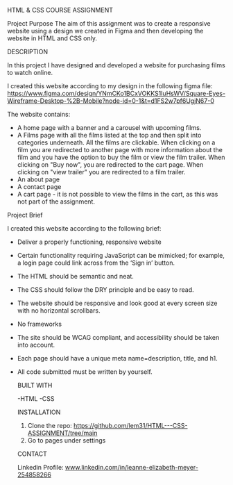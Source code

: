 HTML & CSS COURSE ASSIGNMENT

Project Purpose
The aim of this assignment was to create a responsive website using a design we created in Figma and then developing the website in HTML and CSS only.

DESCRIPTION

In this project I have designed and developed a website for purchasing films to watch online. 

I created this website according to my design in the following figma file: https://www.figma.com/design/YNmCKo1BCxVOKKS1IuHsWV/Square-Eyes-Wireframe-Desktop-%2B-Mobile?node-id=0-1&t=d1FS2w7pf6UgjN67-0

The website contains:
- A home page with a banner and a carousel with upcoming films.
- A Films page with all the films listed at the top and then split into categories underneath. All the films are clickable. When clicking on a film you are redirected to another page with more information about the film and you have the option to buy the film or view the film trailer. When clicking on "Buy now", you are redirected to the cart page. When clicking on "view trailer" you are redirected to a film trailer. 
- An about page
- A contact page
- A cart page - it is not possible to view the films in the cart, as this was not part of the assignment. 



Project Brief 

I created this website according to the following brief: 

- Deliver a properly functioning, responsive website 
- Certain functionality requiring JavaScript can be mimicked; for example, a login page could link across from the ‘Sign in’ button.
- The HTML should be semantic and neat.
- The CSS should follow the DRY principle and be easy to read.
- The website should be responsive and look good at every screen size with no horizontal scrollbars.
- No frameworks
- The site should be WCAG compliant, and accessibility should be taken into account.
- Each page should have a unique meta name=description, title, and h1.
- All code submitted must be written by yourself.

  BUILT WITH

  -HTML
  -CSS

  INSTALLATION

  1. Clone the repo: https://github.com/lem31/HTML---CSS-ASSIGNMENT/tree/main
  2. Go to pages under settings
 
  CONTACT

  Linkedin Profile: www.linkedin.com/in/leanne-elizabeth-meyer-254858266



